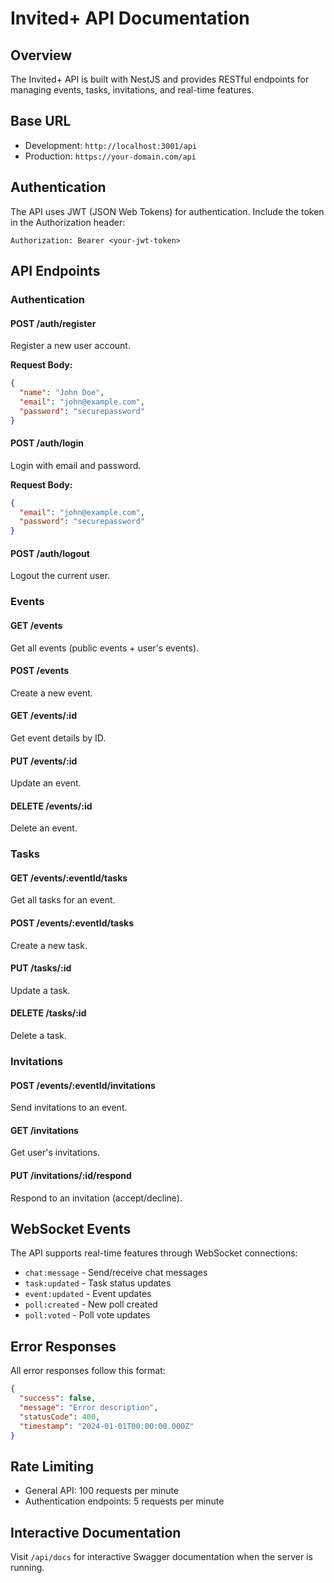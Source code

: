 # Invited+ API Documentation

## Overview

The Invited+ API is built with NestJS and provides RESTful endpoints for managing events, tasks, invitations, and real-time features.

## Base URL

- Development: `http://localhost:3001/api`
- Production: `https://your-domain.com/api`

## Authentication

The API uses JWT (JSON Web Tokens) for authentication. Include the token in the Authorization header:

```
Authorization: Bearer <your-jwt-token>
```

## API Endpoints

### Authentication

#### POST /auth/register
Register a new user account.

**Request Body:**
```json
{
  "name": "John Doe",
  "email": "john@example.com",
  "password": "securepassword"
}
```

#### POST /auth/login
Login with email and password.

**Request Body:**
```json
{
  "email": "john@example.com",
  "password": "securepassword"
}
```

#### POST /auth/logout
Logout the current user.

### Events

#### GET /events
Get all events (public events + user's events).

#### POST /events
Create a new event.

#### GET /events/:id
Get event details by ID.

#### PUT /events/:id
Update an event.

#### DELETE /events/:id
Delete an event.

### Tasks

#### GET /events/:eventId/tasks
Get all tasks for an event.

#### POST /events/:eventId/tasks
Create a new task.

#### PUT /tasks/:id
Update a task.

#### DELETE /tasks/:id
Delete a task.

### Invitations

#### POST /events/:eventId/invitations
Send invitations to an event.

#### GET /invitations
Get user's invitations.

#### PUT /invitations/:id/respond
Respond to an invitation (accept/decline).

## WebSocket Events

The API supports real-time features through WebSocket connections:

- `chat:message` - Send/receive chat messages
- `task:updated` - Task status updates
- `event:updated` - Event updates
- `poll:created` - New poll created
- `poll:voted` - Poll vote updates

## Error Responses

All error responses follow this format:

```json
{
  "success": false,
  "message": "Error description",
  "statusCode": 400,
  "timestamp": "2024-01-01T00:00:00.000Z"
}
```

## Rate Limiting

- General API: 100 requests per minute
- Authentication endpoints: 5 requests per minute

## Interactive Documentation

Visit `/api/docs` for interactive Swagger documentation when the server is running.
